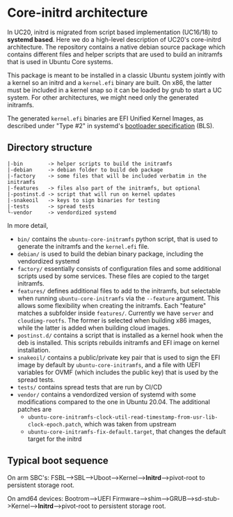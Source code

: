 # Core-initrd architecture

In UC20, initrd is migrated from script based implementation (UC16/18)
to **systemd based**. Here we do a high-level description of UC20's
core-initrd architecture. The repository contains a native debian
source package which contains different files and helper scripts that
are used to build an initramfs that is used in Ubuntu Core systems.

This package is meant to be installed in a classic Ubuntu system
jointly with a kernel so an initrd and a `kernel.efi` binary are
built. On x86, the latter must be included in a kernel snap so it can
be loaded by grub to start a UC system. For other architectures, we
might need only the generated initramfs.

The generated `kernel.efi` binaries are EFI Unified Kernel Images, as
described under "Type #2" in systemd's [bootloader
specification](https://systemd.io/BOOT_LOADER_SPECIFICATION/) (BLS).

## Directory structure

```
|-bin        -> helper scripts to build the initramfs
|-debian     -> debian folder to build deb package
|-factory    -> some files that will be included verbatim in the initramfs
|-features   -> files also part of the initramfs, but optional
|-postinst.d -> script that will run on kernel updates
|-snakeoil   -> keys to sign binaries for testing
|-tests      -> spread tests
└-vendor     -> vendordized systemd
```

In more detail,

- `bin/` contains the `ubuntu-core-initramfs` python script, that is
  used to generate the initramfs and the `kernel.efi` file.
- `debian/` is used to build the debian binary package, including the
  vendordized systemd
- `factory/` essentially consists of configuration files and some
  additional scripts used by some services. These files are copied to
  the target initramfs.
- `features/` defines additional files to add to the initramfs, but
  selectable when running `ubuntu-core-initramfs` via the `--feature`
  argument. This allows some flexibility when creating the
  initramfs. Each "feature" matches a subfolder inside
  `features/`. Currently we have `server` and `cloudimg-rootfs`. The
  former is selected when building x86 images, while the latter is
  added when building cloud images.
- `postinst.d/` contains a script that is installed as a kernel hook
  when the deb is installed. This scripts rebuilds initramfs and EFI
  image on kernel installation.
- `snakeoil/` contains a public/private key pair that is used to sign
  the EFI image by default by `ubuntu-core-initramfs`, and a file with
  UEFI variables for OVMF (which includes the public key) that is
  used by the spread tests.
- `tests/` contains spread tests that are run by CI/CD
- `vendor/` contains a vendordized version of systemd with some
  modifications compared to the one in Ubuntu 20.04. The additional
  patches are
    - `ubuntu-core-initramfs-clock-util-read-timestamp-from-usr-lib-clock-epoch.patch`,
       which was taken from upstream
    - `ubuntu-core-initramfs-fix-default.target`, that changes the default
      target for the initrd

## Typical boot sequence 

On arm SBC's:
FSBL-->SBL-->Uboot-->Kernel-->**Initrd**-->pivot-root to persistent storage root.

On amd64 devices:
Bootrom-->UEFI Firmware-->shim-->GRUB-->sd-stub->Kernel-->**Initrd**-->pivot-root to persistent storage root.
